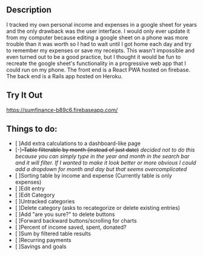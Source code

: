 ## Description
I tracked my own personal income and expenses in a google sheet for years and the only drawback was the user interface. I would only ever update it from my computer because editing a google sheet on a phone was more trouble than it was worth so I had to wait until I got home each day and try to remember my expenses or save my receipts. This wasn't impossible and even turned out to be a good practice, but I thought it would be fun to recreate the google sheet's functionality in a progressive web app that I could run on my phone.
The front end is a React PWA hosted on firebase.
The back end is a Rails app hosted on Heroku.

## Try It Out
https://sumfinance-b89c6.firebaseapp.com/

## Things to do:
- [ ]Add extra calculations to a dashboard-like page
- [-]<del>-Table filterable by month (instead of just date)</del> _decided not to do this because you can simply type in the year and month in the search bar and it will filter. If I wanted to make it look better or more obvious I could add a dropdown for month and day but that seems overcomplicated_
- [ ]Sorting table by income and expense (Currently table is only expenses)
- [ ]Edit entry
- [ ]Edit Category
- [ ]Untracked categories
- [ ]Delete category (asks to recategorize or delete existing entries)
- [ ]Add "are you sure?" to delete buttons
- [ ]Forward backward buttons/scrolling for charts
- [ ]Percent of income saved, spent, donated?
- [ ]Sum by filtered table results
- [ ]Recurring payments
- [ ]Savings and goals
